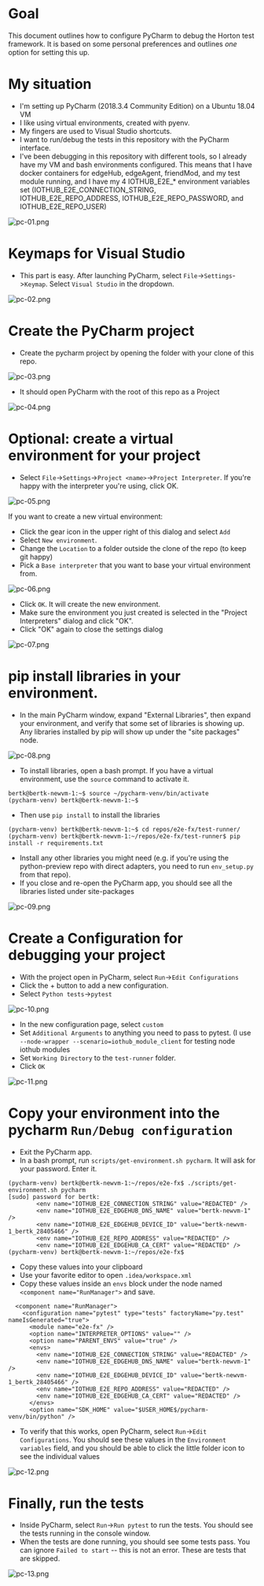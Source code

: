 # Goal
This document outlines how to configure PyCharm to debug the Horton test framework.  It is based on some personal preferences and outlines _one_ option for setting this up.

# My situation

* I'm  setting up PyCharm  (2018.3.4 Community Edition) on a Ubuntu 18.04 VM
* I like using virtual environments, created with pyenv.
* My fingers are used to Visual Studio shortcuts.
* I want to run/debug the tests in this repository with the PyCharm interface.
* I've been debugging in this repository with different tools, so I already have my VM and bash environments configured.  This means that I have docker containers for edgeHub, edgeAgent, friendMod, and my test module running, and I have my 4 IOTHUB_E2E_* environment variables set (IOTHUB_E2E_CONNECTION_STRING, IOTHUB_E2E_REPO_ADDRESS, IOTHUB_E2E_REPO_PASSWORD, and IOTHUB_E2E_REPO_USER)

![pc-01.png](\pycharm-assets\pc-01.png)

# Keymaps for Visual Studio

* This part is easy.  After launching PyCharm, select `File`->`Settings`->`Keymap`. Select `Visual Studio` in the dropdown.

![pc-02.png](\pycharm-assets\pc-02.png)

# Create the PyCharm project

* Create the pycharm project by opening the folder with your clone of this repo.

![pc-03.png](\pycharm-assets\pc-03.png)

* It should open PyCharm with the root of this repo as a Project

![pc-04.png](\pycharm-assets\pc-04.png)

# Optional: create a virtual environment for your project

* Select `File`->`Settings`->`Project <name>`->`Project Interpreter`.  If you're happy with the interpreter you're using, click OK.

![pc-05.png](\pycharm-assets\pc-05.png)

If you want to create a new virtual environment:
* Click the gear icon in the upper right of this dialog and select `Add`
* Select `New environment`.
* Change the `Location` to a folder outside the clone of the repo (to keep git happy)
* Pick a `Base interpreter` that you want to base your virtual environment from.

![pc-06.png](\pycharm-assets\pc-06.png)

* Click `OK`.  It will create the new environment.
* Make sure the environment you just created is selected in the "Project Interpreters" dialog and click "OK".
* Click "OK" again to close the settings dialog

![pc-07.png](\pycharm-assets\pc-07.png)

# pip install libraries in your environment.

* In the main PyCharm window, expand "External Libraries", then expand your environment, and verify that some set of libraries is showing up.  Any libraries installed by pip will show up under the "site packages" node.

![pc-08.png](\pycharm-assets\pc-08.png)

* To install libraries, open a bash prompt.  If you have a virtual environment, use the `source` command to activate it.

```
bertk@bertk-newvm-1:~$ source ~/pycharm-venv/bin/activate
(pycharm-venv) bertk@bertk-newvm-1:~$
```

* Then use `pip install` to install the libraries
```
(pycharm-venv) bertk@bertk-newvm-1:~$ cd repos/e2e-fx/test-runner/
(pycharm-venv) bertk@bertk-newvm-1:~/repos/e2e-fx/test-runner$ pip install -r requirements.txt
```

* Install any other libraries you might need (e.g. if you're using the python-preview repo with direct adapters, you need to run `env_setup.py` from that repo).
* If you close and re-open the PyCharm app, you should see all the libraries listed under site-packages

![pc-09.png](\pycharm-assets\pc-09.png)

# Create a Configuration for debugging your project
* With the project open in PyCharm, select `Run`->`Edit Configurations`
* Click the + button to add a new configuration.
* Select `Python tests`->`pytest`

![pc-10.png](\pycharm-assets\pc-10.png)

* In the new configuration page, select `custom`
* Set `Additional Arguments` to anything you need to pass to pytest.  (I use `--node-wrapper --scenario=iothub_module_client` for testing node iothub modules
* Set `Working Directory` to the `test-runner` folder.
* Click `OK`

![pc-11.png](\pycharm-assets\pc-11.png)

# Copy your environment into the pycharm `Run/Debug configuration`

* Exit the PyCharm app.
* In a bash prompt, run `scripts/get-environment.sh pycharm`.  It will ask for your password.  Enter it.

```
(pycharm-venv) bertk@bertk-newvm-1:~/repos/e2e-fx$ ./scripts/get-environment.sh pycharm
[sudo] password for bertk:
        <env name="IOTHUB_E2E_CONNECTION_STRING" value="REDACTED" />
        <env name="IOTHUB_E2E_EDGEHUB_DNS_NAME" value="bertk-newvm-1" />
        <env name="IOTHUB_E2E_EDGEHUB_DEVICE_ID" value="bertk-newvm-1_bertk_28405466" />
        <env name="IOTHUB_E2E_REPO_ADDRESS" value="REDACTED" />
        <env name="IOTHUB_E2E_EDGEHUB_CA_CERT" value="REDACTED" />
(pycharm-venv) bertk@bertk-newvm-1:~/repos/e2e-fx$
```

* Copy these values into your clipboard
* Use your favorite editor to open `.idea/workspace.xml`
* Copy these values inside an `envs` block under the node named ` <component name="RunManager">` and save.

```
  <component name="RunManager">
    <configuration name="pytest" type="tests" factoryName="py.test" nameIsGenerated="true">
      <module name="e2e-fx" />
      <option name="INTERPRETER_OPTIONS" value="" />
      <option name="PARENT_ENVS" value="true" />
      <envs>
        <env name="IOTHUB_E2E_CONNECTION_STRING" value="REDACTED" />
        <env name="IOTHUB_E2E_EDGEHUB_DNS_NAME" value="bertk-newvm-1" />
        <env name="IOTHUB_E2E_EDGEHUB_DEVICE_ID" value="bertk-newvm-1_bertk_28405466" />
        <env name="IOTHUB_E2E_REPO_ADDRESS" value="REDACTED" />
        <env name="IOTHUB_E2E_EDGEHUB_CA_CERT" value="REDACTED" />
      </envs>
      <option name="SDK_HOME" value="$USER_HOME$/pycharm-venv/bin/python" />
```

* To verify that this works, open PyCharm, select `Run`->`Edit Configurations`.  You should see these values in the `Environment variables` field, and you should be able to click the little folder icon to see the individual values

![pc-12.png](\pycharm-assets\pc-12.png)

# Finally, run the tests

* Inside PyCharm, select `Run`->`Run pytest` to run the tests.  You should see the tests running in the console window.
* When the tests are done running, you should see some tests pass.  You can ignore `Failed to start` -- this is not an error.  These are tests that are skipped.

![pc-13.png](\pycharm-assets\pc-13.png)
